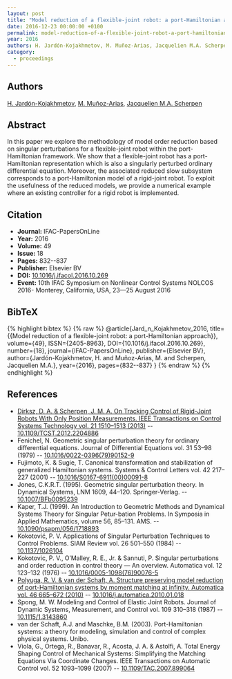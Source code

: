 ```yaml
---
layout: post
title: "Model reduction of a flexible-joint robot: a port-Hamiltonian approach"
date: 2016-12-23 00:00:00 +0100
permalink: model-reduction-of-a-flexible-joint-robot-a-port-hamiltonian-approach
year: 2016
authors: H. Jardón-Kojakhmetov, M. Muñoz-Arias, Jacquelien M.A. Scherpen
category:
  - proceedings
---
```

 
## Authors
[H. Jardón-Kojakhmetov](authors/h_jardon_kojakhmetov), [M. Muñoz-Arias](authors/mauricio_munoz_arias), [Jacquelien M.A. Scherpen](authors/jacquelien_m_a_scherpen)
 
## Abstract
In this paper we explore the methodology of model order reduction based on singular perturbations for a flexible-joint robot within the port-Hamiltonian framework. We show that a flexible-joint robot has a port-Hamiltonian representation which is also a singularly perturbed ordinary differential equation. Moreover, the associated reduced slow subsystem corresponds to a port-Hamiltonian model of a rigid-joint robot. To exploit the usefulness of the reduced models, we provide a numerical example where an existing controller for a rigid robot is implemented.
 
## Citation
- **Journal:** IFAC-PapersOnLine
- **Year:** 2016
- **Volume:** 49
- **Issue:** 18
- **Pages:** 832--837
- **Publisher:** Elsevier BV
- **DOI:** [10.1016/j.ifacol.2016.10.269](https://doi.org/10.1016/j.ifacol.2016.10.269)
- **Event:** 10th IFAC Symposium on Nonlinear Control Systems NOLCOS 2016- Monterey, California, USA, 23—25 August 2016
 
## BibTeX
{% highlight bibtex %}
{% raw %}
@article{Jard_n_Kojakhmetov_2016,
  title={{Model reduction of a flexible-joint robot: a port-Hamiltonian approach}},
  volume={49},
  ISSN={2405-8963},
  DOI={10.1016/j.ifacol.2016.10.269},
  number={18},
  journal={IFAC-PapersOnLine},
  publisher={Elsevier BV},
  author={Jardón-Kojakhmetov, H. and Muñoz-Arias, M. and Scherpen, Jacquelien M.A.},
  year={2016},
  pages={832--837}
}
{% endraw %}
{% endhighlight %}
 
## References
- [Dirksz, D. A. & Scherpen, J. M. A. On Tracking Control of Rigid-Joint Robots With Only Position Measurements. IEEE Transactions on Control Systems Technology vol. 21 1510–1513 (2013)](on-tracking-control-of-rigid-joint-robots-with-only-position-measurements) -- [10.1109/TCST.2012.2204886](https://doi.org/10.1109/TCST.2012.2204886)
- Fenichel, N. Geometric singular perturbation theory for ordinary differential equations. Journal of Differential Equations vol. 31 53–98 (1979) -- [10.1016/0022-0396(79)90152-9](https://doi.org/10.1016/0022-0396(79)90152-9)
- Fujimoto, K. & Sugie, T. Canonical transformation and stabilization of generalized Hamiltonian systems. Systems &amp; Control Letters vol. 42 217–227 (2001) -- [10.1016/S0167-6911(00)00091-8](https://doi.org/10.1016/S0167-6911(00)00091-8)
- Jones, C.K.R.T. (1995). Geometric singular perturbation theory. In Dynamical Systems, LNM 1609, 44–120. Springer-Verlag. -- [10.1007/BFb0095239](https://doi.org/10.1007/BFb0095239)
- Kaper, T.J. (1999). An Introduction to Geometric Methods and Dynamical Systems Theory for Singular Petur-bation Problems. In Symposia in Applied Mathematics, volume 56, 85–131. AMS. -- [10.1090/psapm/056/1718893](https://doi.org/10.1090/psapm/056/1718893)
- Kokotović, P. V. Applications of Singular Perturbation Techniques to Control Problems. SIAM Review vol. 26 501–550 (1984) -- [10.1137/1026104](https://doi.org/10.1137/1026104)
- Kokotovic, P. V., O’Malley, R. E., Jr. & Sannuti, P. Singular perturbations and order reduction in control theory — An overview. Automatica vol. 12 123–132 (1976) -- [10.1016/0005-1098(76)90076-5](https://doi.org/10.1016/0005-1098(76)90076-5)
- [Polyuga, R. V. & van der Schaft, A. Structure preserving model reduction of port-Hamiltonian systems by moment matching at infinity. Automatica vol. 46 665–672 (2010)](structure-preserving-model-reduction-of-port-hamiltonian-systems-by-moment-matching-at-infinity) -- [10.1016/j.automatica.2010.01.018](https://doi.org/10.1016/j.automatica.2010.01.018)
- Spong, M. W. Modeling and Control of Elastic Joint Robots. Journal of Dynamic Systems, Measurement, and Control vol. 109 310–318 (1987) -- [10.1115/1.3143860](https://doi.org/10.1115/1.3143860)
- van der Schaft, A.J. and Maschke, B.M. (2003). Port-Hamiltonian systems: a theory for modeling, simulation and control of complex physical systems. Unibo.
- Viola, G., Ortega, R., Banavar, R., Acosta, J. A. & Astolfi, A. Total Energy Shaping Control of Mechanical Systems: Simplifying the Matching Equations Via Coordinate Changes. IEEE Transactions on Automatic Control vol. 52 1093–1099 (2007) -- [10.1109/TAC.2007.899064](https://doi.org/10.1109/TAC.2007.899064)

